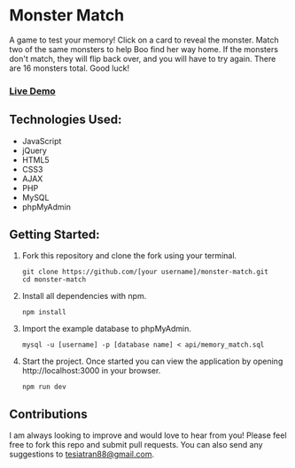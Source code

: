 # Monster Match

A game to test your memory! Click on a card to reveal the monster. Match two of the same monsters to help Boo find her way home. If the monsters don't match, they will flip back over, and you will have to try again. There are 16 monsters total. Good luck!

### [Live Demo](http://monstermatch.tesiatran.com/)

## Technologies Used:

- JavaScript
- jQuery
- HTML5
- CSS3
- AJAX
- PHP
- MySQL
- phpMyAdmin

## Getting Started:

1. Fork this repository and clone the fork using your terminal.

    ```shell
    git clone https://github.com/[your username]/monster-match.git
    cd monster-match
    ```

2. Install all dependencies with npm.

    ```shell
    npm install
    ```

3. Import the example database to phpMyAdmin.

    ```shell
    mysql -u [username] -p [database name] < api/memory_match.sql
    ```

4. Start the project. Once started you can view the application by opening http://localhost:3000 in your browser.

    ```shell
    npm run dev
    ```

## Contributions

I am always looking to improve and would love to hear from you! Please feel free to fork this repo and submit pull requests. You can also send any suggestions to [tesiatran88@gmail.com](mailto:tesiatran88@gmail.com).
